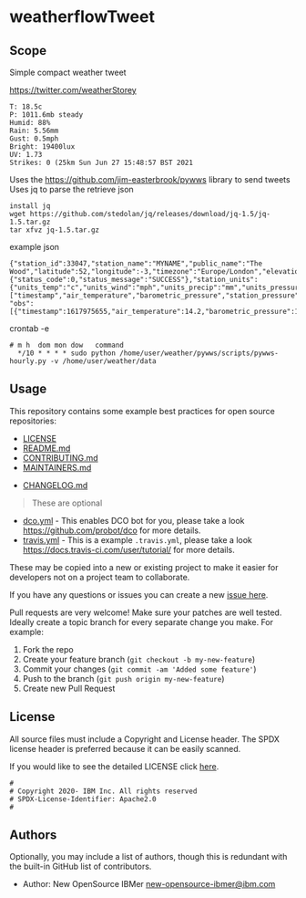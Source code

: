 <!-- This should be the location of the title of the repository, normally the short name -->
# weatherflowTweet

<!-- Build Status, is a great thing to have at the top of your repository, it shows that you take your CI/CD as first class citizens -->
<!-- [![Build Status](https://travis-ci.org/jjasghar/ibm-cloud-cli.svg?branch=master)](https://travis-ci.org/jjasghar/ibm-cloud-cli) -->

<!-- Not always needed, but a scope helps the user understand in a short sentance like below, why this repo exists -->
## Scope

Simple compact weather tweet 

https://twitter.com/weatherStorey

```
T: 18.5c
P: 1011.6mb steady
Humid: 88%
Rain: 5.56mm
Gust: 0.5mph
Bright: 19400lux
UV: 1.73
Strikes: 0 (25km Sun Jun 27 15:48:57 BST 2021
```

Uses the https://github.com/jim-easterbrook/pywws library to send tweets
Uses jq to parse the retrieve json
```
install jq 
wget https://github.com/stedolan/jq/releases/download/jq-1.5/jq-1.5.tar.gz
tar xfvz jq-1.5.tar.gz
```

example json
```
{"station_id":33047,"station_name":"MYNAME","public_name":"The Wood","latitude":52,"longitude":-3,"timezone":"Europe/London","elevation":24.7111644744873,"is_public":true,"status":{"status_code":0,"status_message":"SUCCESS"},"station_units":{"units_temp":"c","units_wind":"mph","units_precip":"mm","units_pressure":"mb","units_distance":"mi","units_direction":"cardinal","units_other":"imperial"},"outdoor_keys":["timestamp","air_temperature","barometric_pressure","station_pressure","pressure_trend","sea_level_pressure","relative_humidity","precip","precip_accum_last_1hr","precip_accum_local_day","precip_accum_local_yesterday","precip_minutes_local_day","precip_minutes_local_yesterday","wind_avg","wind_direction","wind_gust","wind_lull","solar_radiation","uv","brightness","lightning_strike_last_epoch","lightning_strike_last_distance","lightning_strike_count","lightning_strike_count_last_1hr","lightning_strike_count_last_3hr","feels_like","heat_index","wind_chill","dew_point","wet_bulb_temperature","delta_t","air_density"],
"obs":[{"timestamp":1617975655,"air_temperature":14.2,"barometric_pressure":1013.3,"station_pressure":1013.3,"sea_level_pressure":1016.5,"relative_humidity":46,"precip":0.0,"precip_accum_last_1hr":0.0,"precip_accum_local_day":0.0,"precip_accum_local_yesterday":0.0,"precip_minutes_local_day":0,"precip_minutes_local_yesterday":0,"wind_avg":1.0,"wind_direction":359,"wind_gust":1.7,"wind_lull":0.0,"solar_radiation":714,"uv":3.01,"brightness":85720,"lightning_strike_last_epoch":1615598133,"lightning_strike_last_distance":41,"lightning_strike_count":0,"lightning_strike_count_last_1hr":0,"lightning_strike_count_last_3hr":0,"feels_like":14.2,"heat_index":14.2,"wind_chill":14.2,"dew_point":2.7,"wet_bulb_temperature":8.6,"delta_t":5.6,"air_density":1.22845,"pressure_trend":"falling"}]}
```

<!-- A more detailed Usage or detailed explaination of the repository here -->


crontab -e
```
# m h  dom mon dow   command
  */10 * * * * sudo python /home/user/weather/pywws/scripts/pywws-hourly.py -v /home/user/weather/data
  ```


## Usage

This repository contains some example best practices for open source repositories:

* [LICENSE](LICENSE)
* [README.md](README.md)
* [CONTRIBUTING.md](CONTRIBUTING.md)
* [MAINTAINERS.md](MAINTAINERS.md)
<!-- A Changelog allows you to track major changes and things that happen, https://github.com/github-changelog-generator/github-changelog-generator can help automate the process -->
* [CHANGELOG.md](CHANGELOG.md)

> These are optional

<!-- The following are OPTIONAL, but strongly suggested to have in your repository. -->
* [dco.yml](.github/dco.yml) - This enables DCO bot for you, please take a look https://github.com/probot/dco for more details.
* [travis.yml](.travis.yml) - This is a example `.travis.yml`, please take a look https://docs.travis-ci.com/user/tutorial/ for more details.

These may be copied into a new or existing project to make it easier for developers not on a project team to collaborate.

<!-- Questions can be useful but optional, this gives you a place to say, "This is how to contact this project maintainers or create PRs -->
If you have any questions or issues you can create a new [issue here][issues].

Pull requests are very welcome! Make sure your patches are well tested.
Ideally create a topic branch for every separate change you make. For
example:

1. Fork the repo
2. Create your feature branch (`git checkout -b my-new-feature`)
3. Commit your changes (`git commit -am 'Added some feature'`)
4. Push to the branch (`git push origin my-new-feature`)
5. Create new Pull Request

## License

All source files must include a Copyright and License header. The SPDX license header is 
preferred because it can be easily scanned.

If you would like to see the detailed LICENSE click [here](LICENSE).

```text
#
# Copyright 2020- IBM Inc. All rights reserved
# SPDX-License-Identifier: Apache2.0
#
```
## Authors

Optionally, you may include a list of authors, though this is redundant with the built-in
GitHub list of contributors.

- Author: New OpenSource IBMer <new-opensource-ibmer@ibm.com>

[issues]: https://github.com/IBM/repo-template/issues/new

